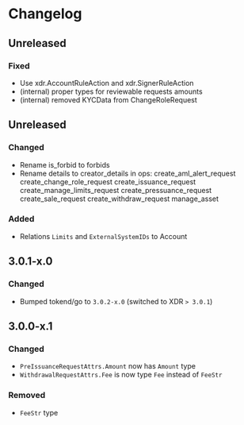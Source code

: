 # Changelog

## Unreleased

### Fixed

* Use xdr.AccountRuleAction and xdr.SignerRuleAction
* (internal) proper types for reviewable requests amounts
* (internal) removed KYCData from ChangeRoleRequest

## Unreleased

### Changed

* Rename is_forbid to forbids
* Rename details to creator_details in ops:
    create_aml_alert_request
    create_change_role_request
    create_issuance_request
    create_manage_limits_request
    create_pressuance_request
    create_sale_request
    create_withdraw_request
    manage_asset

### Added

* Relations `Limits` and `ExternalSystemIDs` to Account

## 3.0.1-x.0

### Changed

* Bumped tokend/go to `3.0.2-x.0` (switched to XDR `> 3.0.1`)

## 3.0.0-x.1

### Changed

* `PreIssuanceRequestAttrs.Amount` now has `Amount` type
* `WithdrawalRequestAttrs.Fee` is now type `Fee` instead of `FeeStr`

### Removed

* `FeeStr` type
